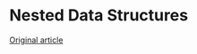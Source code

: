 # Nested Data Structures


[Original article](https://clickhouse.tech/docs/en/data_types/nested_data_structures/) <!--hide-->
